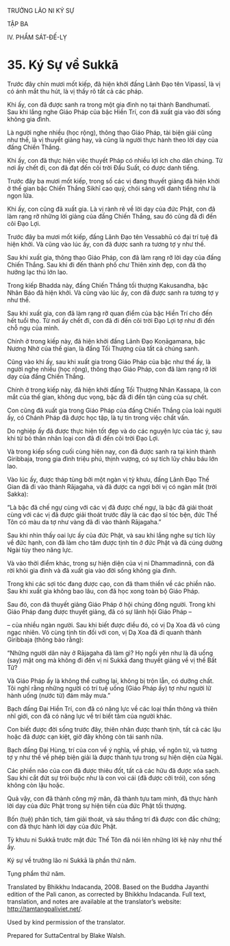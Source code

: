 TRƯỞNG LÃO NI KÝ SỰ

TẬP BA

IV. PHẨM SÁT-ĐẾ-LỴ

# 35\. Ký Sự về Sukkā

Trước đây chín mươi mốt kiếp, đã hiện khởi đấng Lãnh Đạo tên Vipassī, là vị có ánh mắt thu hút, là vị thấy rõ tất cả các pháp.

Khi ấy, con đã được sanh ra trong một gia đình nọ tại thành Bandhumatī. Sau khi lắng nghe Giáo Pháp của bậc Hiền Trí, con đã xuất gia vào đời sống không gia đình.

Là người nghe nhiều (học rộng), thông thạo Giáo Pháp, tài biện giải cũng như thế, là vị thuyết giảng hay, và cũng là người thực hành theo lời dạy của đấng Chiến Thắng.

Khi ấy, con đã thực hiện việc thuyết Pháp có nhiều lợi ích cho dân chúng. Từ nơi ấy chết đi, con đã đạt đến cõi trời Đẩu Suất, có được danh tiếng.

Trước đây ba mươi mốt kiếp, trong số các vị đang thuyết giảng đã hiện khởi ở thế gian bậc Chiến Thắng Sikhī cao quý, chói sáng với danh tiếng như là ngọn lửa.

Khi ấy, con cũng đã xuất gia. Là vị rành rẽ về lời dạy của đức Phật, con đã làm rạng rỡ những lời giảng của đấng Chiến Thắng, sau đó cũng đã đi đến cõi Đạo Lợi.

Trước đây ba mươi mốt kiếp, đấng Lãnh Đạo tên Vessabhū có đại trí tuệ đã hiện khởi. Và cũng vào lúc ấy, con đã được sanh ra tương tợ y như thế.

Sau khi xuất gia, thông thạo Giáo Pháp, con đã làm rạng rỡ lời dạy của đấng Chiến Thắng. Sau khi đi đến thành phố chư Thiên xinh đẹp, con đã thọ hưởng lạc thú lớn lao.

Trong kiếp Bhadda này, đấng Chiến Thắng tối thượng Kakusandha, bậc Nhân Báo đã hiện khởi. Và cũng vào lúc ấy, con đã được sanh ra tương tợ y như thế.

Sau khi xuất gia, con đã làm rạng rỡ quan điểm của bậc Hiền Trí cho đến hết tuổi thọ. Từ nơi ấy chết đi, con đã đi đến cõi trời Đạo Lợi tợ như đi đến chỗ ngụ của mình.

Chính ở trong kiếp này, đã hiện khởi đấng Lãnh Đạo Koṇāgamana, bậc Nương Nhờ của thế gian, là đấng Tối Thượng của tất cả chúng sanh.

Cũng vào khi ấy, sau khi xuất gia trong Giáo Pháp của bậc như thế ấy, là người nghe nhiều (học rộng), thông thạo Giáo Pháp, con đã làm rạng rỡ lời dạy của đấng Chiến Thắng.

Chính ở trong kiếp này, đã hiện khởi đấng Tối Thượng Nhân Kassapa, là con mắt của thế gian, không dục vọng, bậc đã đi đến tận cùng của sự chết.

Con cũng đã xuất gia trong Giáo Pháp của đấng Chiến Thắng của loài người ấy, có Chánh Pháp đã được học tập, là tự tin trong việc chất vấn.

Do nghiệp ấy đã được thực hiện tốt đẹp và do các nguyện lực của tác ý, sau khi từ bỏ thân nhân loại con đã đi đến cõi trời Đạo Lợi.

Và trong kiếp sống cuối cùng hiện nay, con đã được sanh ra tại kinh thành Giribbaja, trong gia đình triệu phú, thịnh vượng, có sự tích lũy châu báu lớn lao.

Vào lúc ấy, được tháp tùng bởi một ngàn vị tỳ khưu, đấng Lãnh Đạo Thế Gian đã đi vào thành Rājagaha, và đã được ca ngợi bởi vị có ngàn mắt (trời Sakka):

“Là bậc đã chế ngự cùng với các vị đã được chế ngự, là bậc đã giải thoát cùng với các vị đã được giải thoát trước đây là các đạo sĩ tóc bện, đức Thế Tôn có màu da tợ như vàng đã đi vào thành Rājagaha.”

Sau khi nhìn thấy oai lực ấy của đức Phật, và sau khi lắng nghe sự tích lũy về đức hạnh, con đã làm cho tâm được tịnh tín ở đức Phật và đã cúng dường Ngài tùy theo năng lực.

Và vào thời điểm khác, trong sự hiện diện của vị ni Dhammadinnā, con đã rời khỏi gia đình và đã xuất gia vào đời sống không gia đình.

Trong khi các sợi tóc đang được cạo, con đã tham thiền về các phiền não. Sau khi xuất gia không bao lâu, con đã học xong toàn bộ Giáo Pháp.

Sau đó, con đã thuyết giảng Giáo Pháp ở hội chúng đông người. Trong khi Giáo Pháp đang được thuyết giảng, đã có sự lãnh hội Giáo Pháp –

– của nhiều ngàn người. Sau khi biết được điều đó, có vị Dạ Xoa đã vô cùng ngạc nhiên. Vô cùng tịnh tín đối với con, vị Dạ Xoa đã đi quanh thành Giribbaja (thông báo rằng):

“Những người dân này ở Rājagaha đã làm gì? Họ ngồi yên như là đã uống (say) mật ong mà không đi đến vị ni Sukkā đang thuyết giảng về vị thế Bất Tử?

Và Giáo Pháp ấy là không thể cưỡng lại, không bị trộn lẫn, có dưỡng chất. Tôi nghĩ rằng những người có trí tuệ uống (Giáo Pháp ấy) tợ như người lữ hành uống (nước từ) đám mây mưa.”

Bạch đấng Đại Hiền Trí, con đã có năng lực về các loại thần thông và thiên nhĩ giới, con đã có năng lực về trí biết tâm của người khác.

Con biết được đời sống trước đây, thiên nhãn được thanh tịnh, tất cả các lậu hoặc đã được cạn kiệt, giờ đây không còn tái sanh nữa.

Bạch đấng Đại Hùng, trí của con về ý nghĩa, về pháp, về ngôn từ, và tương tợ y như thế về phép biện giải là được thành tựu trong sự hiện diện của Ngài.

Các phiền não của con đã được thiêu đốt, tất cả các hữu đã được xóa sạch. Sau khi cắt đứt sự trói buộc như là con voi cái (đã được cởi trói), con sống không còn lậu hoặc.

Quả vậy, con đã thành công mỹ mãn, đã thành tựu tam minh, đã thực hành lời dạy của đức Phật trong sự hiện tiền của đức Phật tối thượng.

Bốn (tuệ) phân tích, tám giải thoát, và sáu thắng trí đã được con đắc chứng; con đã thực hành lời dạy của đức Phật.

Tỳ khưu ni Sukkā trước mặt đức Thế Tôn đã nói lên những lời kệ này như thế ấy.

Ký sự về trưởng lão ni Sukkā là phần thứ năm.

Tụng phẩm thứ năm.

Translated by Bhikkhu Indacanda, 2008. Based on the Buddha Jayanthi edition of the Pali canon, as corrected by Bhikkhu Indacanda. Full text, translation, and notes are available at the translator’s website: http://tamtangpaliviet.net/.

Used by kind permission of the translator.

Prepared for SuttaCentral by Blake Walsh.